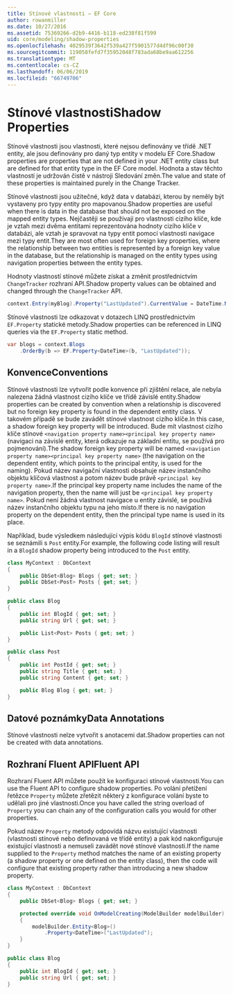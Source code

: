 ```yaml
---
title: Stínové vlastnosti – EF Core
author: rowanmiller
ms.date: 10/27/2016
ms.assetid: 75369266-d2b9-4416-b118-ed238f81f599
uid: core/modeling/shadow-properties
ms.openlocfilehash: 4029539f3642f539a427f5901577d4df96c00f30
ms.sourcegitcommit: 119058fefd7f35952048f783ada68be9aa612256
ms.translationtype: MT
ms.contentlocale: cs-CZ
ms.lasthandoff: 06/06/2019
ms.locfileid: "66749706"
---
```

# <a name="shadow-properties"></a><span data-ttu-id="d8db8-102">Stínové vlastnosti</span><span class="sxs-lookup"><span data-stu-id="d8db8-102">Shadow Properties</span></span>

<span data-ttu-id="d8db8-103">Stínové vlastnosti jsou vlastnosti, které nejsou definovány ve třídě .NET entity, ale jsou definovány pro daný typ entity v modelu EF Core.</span><span class="sxs-lookup"><span data-stu-id="d8db8-103">Shadow properties are properties that are not defined in your .NET entity class but are defined for that entity type in the EF Core model.</span></span> <span data-ttu-id="d8db8-104">Hodnota a stav těchto vlastností je udržován čistě v nástroji Sledování změn.</span><span class="sxs-lookup"><span data-stu-id="d8db8-104">The value and state of these properties is maintained purely in the Change Tracker.</span></span>

<span data-ttu-id="d8db8-105">Stínové vlastnosti jsou užitečné, když data v databázi, kterou by neměly být vystaveny pro typy entity pro mapovanou.</span><span class="sxs-lookup"><span data-stu-id="d8db8-105">Shadow properties are useful when there is data in the database that should not be exposed on the mapped entity types.</span></span> <span data-ttu-id="d8db8-106">Nejčastěji se používají pro vlastnosti cizího klíče, kde je vztah mezi dvěma entitami reprezentována hodnoty cizího klíče v databázi, ale vztah je spravovat na typy entit pomocí vlastnosti navigace mezi typy entit.</span><span class="sxs-lookup"><span data-stu-id="d8db8-106">They are most often used for foreign key properties, where the relationship between two entities is represented by a foreign key value in the database, but the relationship is managed on the entity types using navigation properties between the entity types.</span></span>

<span data-ttu-id="d8db8-107">Hodnoty vlastností stínové můžete získat a změnit prostřednictvím `ChangeTracker` rozhraní API.</span><span class="sxs-lookup"><span data-stu-id="d8db8-107">Shadow property values can be obtained and changed through the `ChangeTracker` API.</span></span>

``` csharp
context.Entry(myBlog).Property("LastUpdated").CurrentValue = DateTime.Now;
```

<span data-ttu-id="d8db8-108">Stínové vlastnosti lze odkazovat v dotazech LINQ prostřednictvím `EF.Property` statické metody.</span><span class="sxs-lookup"><span data-stu-id="d8db8-108">Shadow properties can be referenced in LINQ queries via the `EF.Property` static method.</span></span>

``` csharp
var blogs = context.Blogs
    .OrderBy(b => EF.Property<DateTime>(b, "LastUpdated"));
```

## <a name="conventions"></a><span data-ttu-id="d8db8-109">Konvence</span><span class="sxs-lookup"><span data-stu-id="d8db8-109">Conventions</span></span>

<span data-ttu-id="d8db8-110">Stínové vlastnosti lze vytvořit podle konvence při zjištění relace, ale nebyla nalezena žádná vlastnost cizího klíče ve třídě závislé entity.</span><span class="sxs-lookup"><span data-stu-id="d8db8-110">Shadow properties can be created by convention when a relationship is discovered but no foreign key property is found in the dependent entity class.</span></span> <span data-ttu-id="d8db8-111">V takovém případě se bude zavádět stínové vlastnost cizího klíče.</span><span class="sxs-lookup"><span data-stu-id="d8db8-111">In this case, a shadow foreign key property will be introduced.</span></span> <span data-ttu-id="d8db8-112">Bude mít vlastnost cizího klíče stínové `<navigation property name><principal key property name>` (navigaci na závislé entity, která odkazuje na základní entitu, se používá pro pojmenování).</span><span class="sxs-lookup"><span data-stu-id="d8db8-112">The shadow foreign key property will be named `<navigation property name><principal key property name>` (the navigation on the dependent entity, which points to the principal entity, is used for the naming).</span></span> <span data-ttu-id="d8db8-113">Pokud název navigační vlastnosti obsahuje název instančního objektu klíčová vlastnost a potom název bude právě `<principal key property name>`.</span><span class="sxs-lookup"><span data-stu-id="d8db8-113">If the principal key property name includes the name of the navigation property, then the name will just be `<principal key property name>`.</span></span> <span data-ttu-id="d8db8-114">Pokud není žádná vlastnost navigace u entity závislé, se používá název instančního objektu typu na jeho místo.</span><span class="sxs-lookup"><span data-stu-id="d8db8-114">If there is no navigation property on the dependent entity, then the principal type name is used in its place.</span></span>

<span data-ttu-id="d8db8-115">Například, bude výsledkem následující výpis kódu `BlogId` stínové vlastnosti se seznámili s `Post` entity.</span><span class="sxs-lookup"><span data-stu-id="d8db8-115">For example, the following code listing will result in a `BlogId` shadow property being introduced to the `Post` entity.</span></span>

<!-- [!code-csharp[Main](samples/core/Modeling/Conventions/Samples/ShadowForeignKey.cs)] -->
``` csharp
class MyContext : DbContext
{
    public DbSet<Blog> Blogs { get; set; }
    public DbSet<Post> Posts { get; set; }
}

public class Blog
{
    public int BlogId { get; set; }
    public string Url { get; set; }

    public List<Post> Posts { get; set; }
}

public class Post
{
    public int PostId { get; set; }
    public string Title { get; set; }
    public string Content { get; set; }

    public Blog Blog { get; set; }
}
```

## <a name="data-annotations"></a><span data-ttu-id="d8db8-116">Datové poznámky</span><span class="sxs-lookup"><span data-stu-id="d8db8-116">Data Annotations</span></span>

<span data-ttu-id="d8db8-117">Stínové vlastnosti nelze vytvořit s anotacemi dat.</span><span class="sxs-lookup"><span data-stu-id="d8db8-117">Shadow properties can not be created with data annotations.</span></span>

## <a name="fluent-api"></a><span data-ttu-id="d8db8-118">Rozhraní Fluent API</span><span class="sxs-lookup"><span data-stu-id="d8db8-118">Fluent API</span></span>

<span data-ttu-id="d8db8-119">Rozhraní Fluent API můžete použít ke konfiguraci stínové vlastnosti.</span><span class="sxs-lookup"><span data-stu-id="d8db8-119">You can use the Fluent API to configure shadow properties.</span></span> <span data-ttu-id="d8db8-120">Po volání přetížení řetězce `Property` můžete zřetězit některý z konfigurace volání byste to udělali pro jiné vlastnosti.</span><span class="sxs-lookup"><span data-stu-id="d8db8-120">Once you have called the string overload of `Property` you can chain any of the configuration calls you would for other properties.</span></span>

<span data-ttu-id="d8db8-121">Pokud název `Property` metody odpovídá názvu existující vlastnosti (vlastnosti stínové nebo definovaná ve třídě entity) a pak kód nakonfiguruje existující vlastnosti a nemuseli zavádět nové stínové vlastnosti.</span><span class="sxs-lookup"><span data-stu-id="d8db8-121">If the name supplied to the `Property` method matches the name of an existing property (a shadow property or one defined on the entity class), then the code will configure that existing property rather than introducing a new shadow property.</span></span>

<!-- [!code-csharp[Main](samples/core/Modeling/FluentAPI/Samples/ShadowProperty.cs?highlight=7,8)] -->
``` csharp
class MyContext : DbContext
{
    public DbSet<Blog> Blogs { get; set; }

    protected override void OnModelCreating(ModelBuilder modelBuilder)
    {
        modelBuilder.Entity<Blog>()
            .Property<DateTime>("LastUpdated");
    }
}

public class Blog
{
    public int BlogId { get; set; }
    public string Url { get; set; }
}
```
